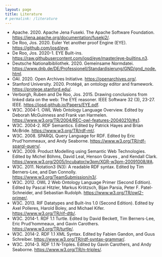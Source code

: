 ```yaml
---
layout: page
title: Literature
# permalink: /literature
---
```


* Apache. 2020. Apache Jena Fuseki. The Apache Software Foundation. <https://jena.apache.org/documentation/fuseki2/>.
* De Roo, Jos. 2020. Euler Yet another proof Engine (EYE). <https://github.com/josd/eye>.
* De Roo, Jos. 2020-1. EYE Built-ins. <https://raw.githubusercontent.com/josd/eye/master/eye-builtins.n3>.
* Deutsche Nationalbibliothek. 2020. Gemeinsame Normdatei. <https://www.dnb.de/DE/Professionell/Standardisierung/GND/gnd_node.html>.
* OAI. 2020. Open Archives Initiative. <https://openarchives.org/>.
* Stanford University. 2020. Protégé, an ontology editor and framework. <https://protege.stanford.edu/>.
* Verborgh, Ruben and De Roo, Jos. 2015. Drawing conclusions from linked data on the web: The EYE reasoner. IEEE Software 32 (3), 23-27. IEEE. <https://josd.github.io/Papers/EYE.pdf>.
* W3C. 2004-1. OWL Web Ontology Language Overview. Edited by Deborah McGuinness and Frank van Harmelen. <https://www.w3.org/TR/2004/REC-owl-features-20040210/#s1>.
* W3C. 2004-2. RDF Semantics. Edited by Patrick Hayes and Brian McBride. <https://www.w3.org/TR/rdf-mt/>.
* W3C. 2008. SPARQL Query Language for RDF. Edited by Eric Prud'hommeaux, and Andy Seaborne. <https://www.w3.org/TR/rdf-sparql-query/>.
* W3C. 2009. Product Modelling using Semantic Web Technologies. Edited by Michel Böhms, David Leal, Henson Graves , and Kendall Clark. <https://www.w3.org/2005/Incubator/w3pm/XGR-w3pm-20091008/#A>.
* W3C. 2011. Notation3 (N3): A readable RDF syntax. Edited by Tim Berners-Lee, and Dan Connolly. <https://www.w3.org/TeamSubmission/n3/>.
* W3C. 2012. OWL 2 Web Ontology Language Primer (Second Edition). Edited by Pascal Hitzler, Markus Krötzsch, Bijan Parsia, Peter F. Patel-Schneider, and Sebastian Rudolph. <https://www.w3.org/TR/owl2-primer/>.
* W3C. 2013. RIF Datatypes and Built-Ins 1.0 (Second Edition). Edited by Axel Polleres, Harold Boley, and Michael Kifer. <https://www.w3.org/TR/rif-dtb/>.
* W3C. 2014-1. RDF 1.1 Turtle. Edited by David Beckett, Tim Berners-Lee, Eric Prud'hommeaux, and Gavin Carothers. <https://www.w3.org/TR/turtle/>.
* W3C. 2014-2. RDF 1.1 XML Syntax. Edited by Fabien Gandon, and Guus Schreiber. <https://www.w3.org/TR/rdf-syntax-grammar/>.
* W3C. 2014-3. RDF 1.1 N-Triples. Edited by Gavin Carothers, and Andy Seaborne. <https://www.w3.org/TR/n-triples/>.


<!---To come:
[Lombardus]  
[GraphSDE2019]  
[Olga]--->